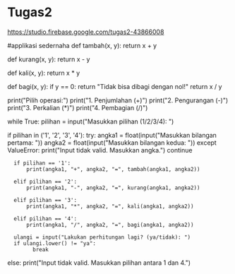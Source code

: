 # Tugas2
https://studio.firebase.google.com/tugas2-43866008


#applikasi sedernaha
def tambah(x, y):
    return x + y

def kurang(x, y):
    return x - y

def kali(x, y):
    return x * y

def bagi(x, y):
    if y == 0:
        return "Tidak bisa dibagi dengan nol!"
    return x / y

print("Pilih operasi:")
print("1. Penjumlahan (+)")
print("2. Pengurangan (-)")
print("3. Perkalian (*)")
print("4. Pembagian (/)")

while True:
    pilihan = input("Masukkan pilihan (1/2/3/4): ")

if pilihan in ('1', '2', '3', '4'):
      try:
          angka1 = float(input("Masukkan bilangan pertama: "))
          angka2 = float(input("Masukkan bilangan kedua: "))
      except ValueError:
          print("Input tidak valid. Masukkan angka.")
          continue

      if pilihan == '1':
          print(angka1, "+", angka2, "=", tambah(angka1, angka2))

      elif pilihan == '2':
          print(angka1, "-", angka2, "=", kurang(angka1, angka2))

      elif pilihan == '3':
          print(angka1, "*", angka2, "=", kali(angka1, angka2))

      elif pilihan == '4':
          print(angka1, "/", angka2, "=", bagi(angka1, angka2))

      ulangi = input("Lakukan perhitungan lagi? (ya/tidak): ")
      if ulangi.lower() != "ya":
            break
  else:
        print("Input tidak valid. Masukkan pilihan antara 1 dan 4.")
